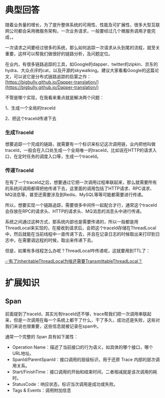 # 典型回答


随着业务量的增长，为了提升整体系统的可用性、性能及可扩展性，很多大型互联网公司都会采用微服务架构，一次业务请求，一般要经过几个微服务调用才能完成，。



一次请求之间要经过很多的系统，那么如何追踪一次请求从头到尾的流程，就至关重要，这样可以帮我们做很好的链路分析，及问题定位。



在业内，有很多链路追踪的工具，如Google的dapper、twitter的zipkin、京东的hydra、大众点评的cat，以及开源的skywalking。建议大家看看Google的这篇论文，可以说它是分布式链路追踪的启蒙之作：[https://bigbully.github.io/Dapper-translation/](https://bigbully.github.io/Dapper-translation/) 



不管是哪个实现，在我看来重点就是解决两个问题：



1、生成一个全局的traceId

2、把这个traceId传递下去



### 生成TraceId


想要追踪一个完成的链路，就需要有一个标识来标记这次调用链，业内把他叫做traceId，一般会在入口处生成一个全局唯一的traceId，比如说在HTTP的请求入口，在定时任务的调度入口等，生成一个traceId。



### 传递TraceId


在有了一个traceId之后，想要通过它把一次调用过程串联起来，那么就需要所有的系统间调用都得把他传递下去，这里面的调用包括了HTTP请求、RPC请求、MQ消息等，甚至还需要涉及到Redis、MySQL等等可能都需要进行传递。



所以，想要实现一个链路追踪，需要很多中间件一起配合才行，通常这个traceId会存放在RPC的请求头、HTTP的请求头、MQ消息的消息头中进行传递。



系统之间通过这种方式，那系统内部也是需要传递的，所以一般都是用ThreadLocal来实现的，在接收到请求后，会把这个traceId存储在ThreadLocal中，然后就能在当前线程中一直传递下去，并且在记录日志的时候取出来打印到日志中，在需要调远程的时候，取出来传递下去。



但是，如果有多线程怎么办呢？ThreadLocal咋传递呢，这就要用到TTL了：



[✅有了InheritableThreadLocal为啥还需要TransmittableThreadLocal？](https://www.yuque.com/hollis666/vgoof0/fucuuyqoqv8rdkpr)



# 扩展知识


## Span


前面提到了traceId，其实光有traceId还不够，trace帮我们把一次调用串联起来，但是一次调用在每一个系统上都干了什么，干了多久，成功还是失败，这些对我们来说也很重要，这些信息就被记录在span中。



通常一个完整的 Span 具有如下属性：

+ Operation Name：描述了当前接口的行为语义，如具体的哪个接口，哪个URL地址。
+ SpanId/ParentSpanId：接口调用的层级标识，用于还原 Trace 内部的层次调用关系。
+ Start/FinishTime：接口调用的开始和结束时间，二者相减就是该次调用的耗时。
+ StatusCode：响应状态，标识当次调用是成功或失败。
+ Tags & Events：调用附加信息







